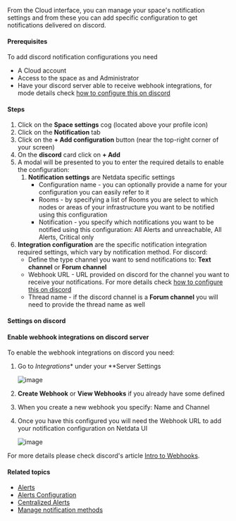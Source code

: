 <!--
title: "Add discord notification configuration"
sidebar_label: "Add discord notification configuration"
custom_edit_url: "https://github.com/netdata/netdata/blob/master/docs/cloud/alerts-notifications/add-discord-notification-configuration.md"
sidebar_position: "1"
learn_status: "Published"
learn_topic_type: "Tasks"
learn_rel_path: "Operations\Alert Notifications"
learn_docs_purpose: "Instructions on how to add notification configuration for discord"
-->

From the Cloud interface, you can manage your space's notification settings and from these you can add specific configuration to get notifications delivered on discord.

#### Prerequisites

To add discord notification configurations you need

- A Cloud account
- Access to the space as and Administrator
- Have your discord server able to receive webhook integrations, for mode details check [how to configure this on discord](#settings-on-discord)

#### Steps

1. Click on the **Space settings** cog (located above your profile icon)
1. Click on the **Notification** tab
1. Click on the **+ Add configuration** button (near the top-right corner of your screen)
1. On the **discord** card click on **+ Add**
1. A modal will be presented to you to enter the required details to enable the configuration:
   1. **Notification settings** are Netdata specific settings
      - Configuration name - you can optionally provide a name for your configuration  you can easily refer to it
      - Rooms - by specifying a list of Rooms you are select to which nodes or areas of your infrastructure you want to be notified using this configuration
      - Notification - you specify which notifications you want to be notified using this configuration: All Alerts and unreachable, All Alerts, Critical only
1. **Integration configuration** are the specific notification integration required settings, which vary by notification method. For discord:
      - Define the type channel you want to send notifications to: **Text channel** or **Forum channel**
      - Webhook URL - URL provided on discord for the channel you want to receive your notifications. For more details check [how to configure this on discord](#settings-on-discord)
      - Thread name - if the discord channel is a **Forum channel** you will need to provide the thread name as well

#### Settings on discord

#### Enable webhook integrations on discord server

To enable the webhook integrations on discord you need:
1. Go to *Integrations** under your **Server Settings

   ![image](https://user-images.githubusercontent.com/82235632/214091719-89372894-d67f-4ec5-98d0-57c7d4256ebf.png)

1. **Create Webhook** or **View Webhooks** if you already have some defined
1. When you create a new webhook you specify: Name and Channel
1. Once you have this configured you will need the Webhook URL to add your notification configuration on Netdata UI

   ![image](https://user-images.githubusercontent.com/82235632/214092713-d16389e3-080f-4e1c-b150-c0fccbf4570e.png)

For more details please check discord's article [Intro to Webhooks](https://support.discord.com/hc/en-us/articles/228383668).


#### Related topics

- [Alerts](https://github.com/netdata/netdata/blob/master/docs/concepts/health-monitoring/alerts.md)
- [Alerts Configuration](https://github.com/netdata/netdata/blob/master/health/README.md)
- [Centralized Alerts](https://github.com/netdata/netdata/blob/master/docs/concepts/netdata-cloud/centralized-alerts.md)
- [Manage notification methods](https://github.com/netdata/netdata/blob/master/docs/cloud/alerts-notifications/manage-notification-methods.md)
